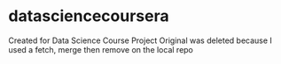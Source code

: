 # datasciencecoursera
Created for Data Science Course Project
Original was deleted because I used a fetch, merge then remove on the local repo
